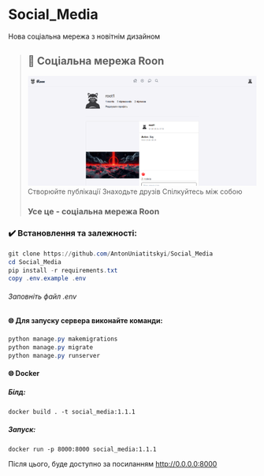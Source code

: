 ﻿# Social_Media

Нова соціальна мережа з новітнім дизайном

> ## 📱 Соціальна мережа Roon
> ![Roon](media/publications/roon_s.png)
> Створюйте публікації
> Знаходьте друзів
> Спілкуйтесь між собою
> ### Усе це - соціальна мережа Roon

### ✔️ Встановлення та залежності:

```powershell
git clone https://github.com/AntonUniatitskyi/Social_Media
cd Social_Media
pip install -r requirements.txt
copy .env.example .env
```
###### Заповніть файл .env

#### 🌐 Для запуску сервера виконайте команди:

```powershell
python manage.py makemigrations
python manage.py migrate
python manage.py runserver
```

#### 🌐 Docker
##### Білд:
```console
docker build . -t social_media:1.1.1
```
##### Запуск:
```console
docker run -p 8000:8000 social_media:1.1.1
```
Після цього, буде доступно за посиланням http://0.0.0.0:8000
